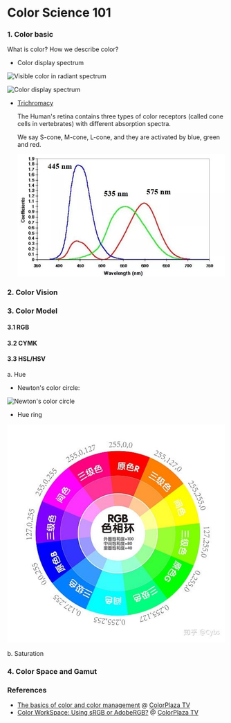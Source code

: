 # Color Science 101

### 1. Color basic 

What is color? How we describe color?

- Color display spectrum

![Visible color in radiant spectrum](https://upload.wikimedia.org/wikipedia/commons/thumb/f/f1/EM_spectrum.svg/2560px-EM_spectrum.svg.png)

![Color display spectrum](https://upload.wikimedia.org/wikipedia/commons/c/c4/Rendered_Spectrum.png)


- [Trichromacy](https://en.wikipedia.org/wiki/Trichromacy)

  The Human's retina contains three types of color receptors (called cone cells in vertebrates) with different absorption spectra.
  
  We say S-cone, M-cone, L-cone, and they are activated by blue, green and red.
  
  ![wave length of color receptors](../.assets/colorcell.jpg)


### 2. Color Vision 

###


### 3. Color Model 

#### 3.1 RGB

#### 3.2 CYMK 

#### 3.3 HSL/HSV

a. Hue

- Newton's color circle:

![Newton's color circle](https://upload.wikimedia.org/wikipedia/commons/c/c0/Newton%27s_color_circle.png)

- Hue ring

![Hue ring](./.assets/hue_rgb.jpg)

b. Saturation



### 4. Color Space and Gamut 

### References

- [The basics of color and color management](https://www.youtube.com/watch?v=fq-kNtwifFk&list=PLMsVycIbp_YsQVHP0CSjNDSBuaznyGC6l&index=3) @ [ColorPlaza TV](https://www.youtube.com/channel/UCIwTmFi6wFyHee9JNQ6YbTw)
- [Color WorkSpace: Using sRGB or AdobeRGB?](https://www.youtube.com/watch?v=UKfg8GtT75k) @ [ColorPlaza TV](https://www.youtube.com/channel/UCIwTmFi6wFyHee9JNQ6YbTw)
